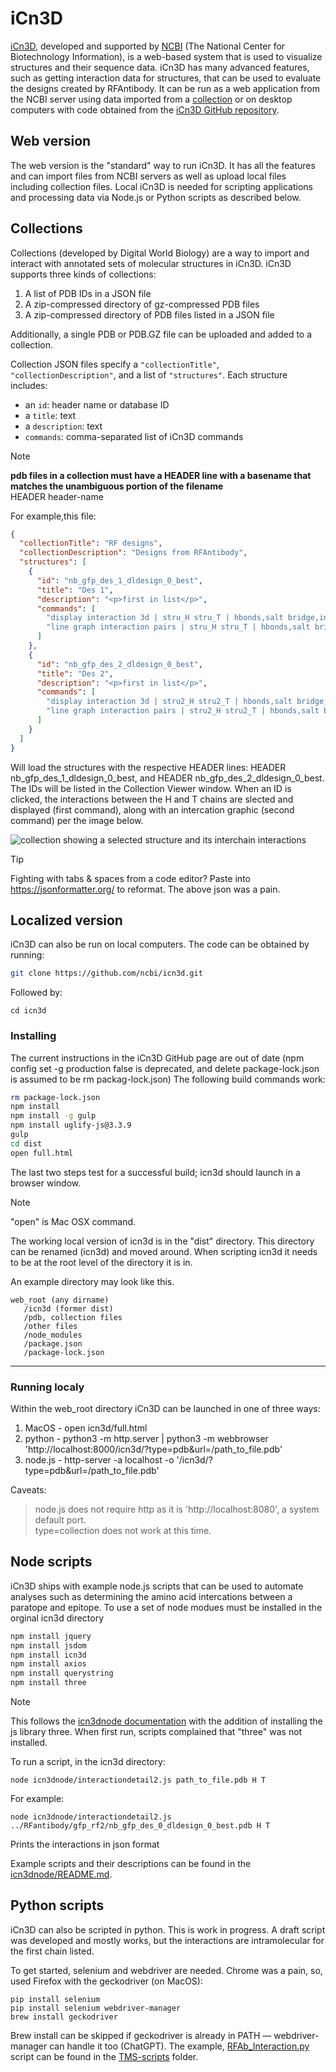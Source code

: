 # iCn3D
[iCn3D](https://www.ncbi.nlm.nih.gov/Structure/icn3d/), developed and supported by [NCBI](https://www.ncbi.nlm.nih.gov/) (The National Center for Biotechnology Information), is a web-based system that is used to visualize structures and their sequence data. iCn3D has many advanced features, such as getting interaction data for structures, that can be used to evaluate the designs created by RFAntibody. It can be run as a web application from the NCBI server using data imported from a [collection](#collections) or on desktop computers with code obtained from the [iCn3D GitHub repository](https://github.com/ncbi/icn3d).

## Web version
The web version is the "standard" way to run iCn3D. It has all the features and can import files from NCBI servers as well as upload local files including collection files. Local iCn3D is needed for scripting applications and processing data via Node.js or Python scripts as described below. 

## Collections
Collections (developed by Digital World Biology) are a way to import and interact with annotated sets of molecular structures in iCn3D. iCn3D supports three kinds of collections:
1. A list of PDB IDs in a JSON file
2. A zip-compressed directory of gz-compressed PDB files
3. A zip-compressed directory of PDB files listed in a JSON file
   
Additionally, a single PDB or PDB.GZ file can be uploaded and added to a collection.

Collection JSON files specify a `"collectionTitle"`, `"collectionDescription"`, and a list of `"structures"`. Each structure includes:
- an `id`: header name or database ID
- a `title`: text
- a `description`: text
- `commands`: comma-separated list of iCn3D commands

> [!NOTE]
> **pdb files in a collection must have a HEADER line with a basename that matches the unambiguous portion of the filename**  
> HEADER header-name 
  
For example,this file:
```json
{
  "collectionTitle": "RF designs",
  "collectionDescription": "Designs from RFAntibody",
  "structures": [
    {
      "id": "nb_gfp_des_1_dldesign_0_best",
      "title": "Des 1",
      "description": "<p>first in list</p>",
      "commands": [
        "display interaction 3d | stru_H stru_T | hbonds,salt bridge,interactions,halogen,pi-cation,pi-stacking | false | threshold 3.8 6 4 3.8 6 5.5",
        "line graph interaction pairs | stru_H stru_T | hbonds,salt bridge,interactions,halogen,pi-cation,pi-stacking | false | threshold 3.8 6 4 3.8 6 5.5"
      ]
    },
    {
      "id": "nb_gfp_des_2_dldesign_0_best",
      "title": "Des 2",
      "description": "<p>first in list</p>",
      "commands": [
        "display interaction 3d | stru2_H stru2_T | hbonds,salt bridge,interactions,halogen,pi-cation,pi-stacking | false | threshold 3.8 6 4 3.8 6 5.5",
        "line graph interaction pairs | stru2_H stru2_T | hbonds,salt bridge,interactions,halogen,pi-cation,pi-stacking | false | threshold 3.8 6 4 3.8 6 5.5"
      ]
    }
  ]
}
```
Will load the structures with the respective HEADER lines: HEADER nb_gfp_des_1_dldesign_0_best, and HEADER nb_gfp_des_2_dldesign_0_best. The IDs will be listed in the Collection Viewer window. When an ID is clicked, the interactions between the H and T chains are slected and displayed (first command), along with an intercation graphic (second command) per the image below. 

![collection showing a selected structure and its interchain interactions](/images/icn3d-collection.png?raw=true)

> [!TIP]
> Fighting with tabs & spaces from a code editor? Paste into https://jsonformatter.org/ to reformat. The above json was a pain.

## Localized version
iCn3D can also be run on local computers. The code can be obtained by running:
```bash
git clone https://github.com/ncbi/icn3d.git
```
Followed by:
```
cd icn3d
```
### Installing
The current instructions in the iCn3D GitHub page are out of date (npm config set -g production false is deprecated, and delete package-lock.json is assumed to be rm packag-lock.json) The following build commands work:
```bash
rm package-lock.json
npm install
npm install -g gulp
npm install uglify-js@3.3.9
gulp
cd dist
open full.html
```
The last two steps test for a successful build; icn3d should launch in a browser window. 

> [!NOTE]
> "open" is Mac OSX command.

The working local version of icn3d is in the "dist" directory. This directory can be renamed (icn3d) and moved around. When scripting icn3d it needs to be at the root level of the directory it is in. 

An example directory may look like this.
```
web_root (any dirname)
   /icn3d (former dist)
   /pdb, collection files
   /other files
   /node_modules
   /package.json
   /package-lock.json
```
---
### Running localy
Within the web_root directory iCn3D can be launched in one of three ways:
1. MacOS   - open icn3d/full.html
2. python  - python3 -m http.server | python3 -m webbrowser 'http://localhost:8000/icn3d/?type=pdb&url=/path_to_file.pdb'
3. node.js - http-server -a localhost -o '/icn3d/?type=pdb&url=/path_to_file.pdb'

Caveats:
>node.js does not require http as it is 'http://localhost:8080', a system default port.  
>type=collection does not work at this time. 

## Node scripts
iCn3D ships with example node.js scripts that can be used to automate analyses such as determining the amino acid intercations between a paratope and epitope. To use a set of node modues must be installed in the orginal icn3d directory
```bash
npm install jquery
npm install jsdom
npm install icn3d
npm install axios
npm install querystring
npm install three
```
> [!NOTE]
> This follows the [icn3dnode documentation](https://github.com/ncbi/icn3d/blob/master/icn3dnode/README.md) with the addition of installing the js library three. When first run, scripts complained that "three" was not installed. 

To run a script, in the icn3d directory:
```
node icn3dnode/interactiondetail2.js path_to_file.pdb H T
```
For example: 
```
node icn3dnode/interactiondetail2.js ../RFantibody/gfp_rf2/nb_gfp_des_0_dldesign_0_best.pdb H T
```
Prints the interactions in json format  

Example scripts and their descriptions can be found in the [icn3dnode/README.md](https://github.com/ncbi/icn3d/blob/master/icn3dnode/README.md). 

## Python scripts
iCn3D can also be scripted in python. This is work in progress. A draft script was developed and mostly works, but the interactions are intramolecular for the first chain listed. 

To get started, selenium and webdriver are needed. Chrome was a pain, so, used Firefox with the geckodriver (on MacOS):
```
pip install selenium
pip install selenium webdriver-manager
brew install geckodriver
```
Brew install can be skipped if geckodriver is already in PATH — webdriver-manager can handle it too (ChatGPT).
The example, [RFAb_Interaction.py](/TMS-scripts/RFAb_Interaction.py) script can be found in the [TMS-scripts](/TMS-scripts) folder. 




